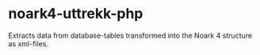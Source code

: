 # noark4-uttrekk-php
Extracts data from database-tables transformed into the Noark 4 structure as xml-files.
